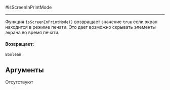 #isScreenInPrintMode

---

Функция `isScreenInPrintMode()` возвращает значение `true` если экран находится в режиме печати. Это дает возможно скрывать элементы экрана во время печати.

#### Возвращает:

`Boolean`

## Аргументы

Отсутствуют

